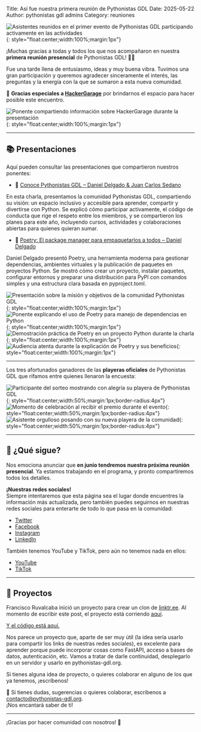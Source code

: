 Title: Así fue nuestra primera reunión de Pythonistas GDL
Date: 2025-05-22
Author: pythonistas gdl admins
Category: reuniones



![Asistentes reunidos en el primer evento de Pythonistas GDL participando activamente en las actividades]({static}/images/160525/foto_primera_reunion.jpg){: style="float:center;width:100%;margin:1px"}

¡Muchas gracias a todas y todos los que nos acompañaron en nuestra **primera reunión presencial** de Pythonistas GDL! 🎉🐍

Fue una tarde llena de entusiasmo, ideas y muy buena vibra. Tuvimos una gran participación y queremos agradecer sinceramente el interés, las preguntas y la energía con la que se sumaron a esta nueva comunidad.

🙏 **Gracias especiales a [HackerGarage](https://hackergarage.mx)** por brindarnos el espacio para hacer posible este encuentro.

![Ponente compartiendo información sobre HackerGarage durante la presentación]({static}/images/160525/day_hg.jpg){: style="float:center;width:100%;margin:1px"}

---

## 📚 Presentaciones

Aquí pueden consultar las presentaciones que compartieron nuestros ponentes:

- 📄 [Conoce Pythonistas GDL – Daniel Delgado & Juan Carlos Sedano]({static}/pdfs/charla_pythonistas_gdl.pdf)

En esta charla, presentamos la comunidad Pythonistas GDL, compartiendo su visión: un espacio inclusivo y accesible para aprender, compartir y divertirse con Python. Se explicó cómo participar activamente, el código de conducta que rige el respeto entre los miembros, y se compartieron los planes para este año, incluyendo cursos, actividades y colaboraciones abiertas para quienes quieran sumar.

- 📄 [Poetry: El package manager para empaquetarlos a todos – Daniel Delgado]({static}/pdfs/poetry.pdf)

Daniel Delgado presentó Poetry, una herramienta moderna para gestionar dependencias, ambientes virtuales y la publicación de paquetes en proyectos Python. Se mostró cómo crear un proyecto, instalar paquetes, configurar entornos y preparar una distribución para PyPI con comandos simples y una estructura clara basada en pyproject.toml.

![Presentación sobre la misión y objetivos de la comunidad Pythonistas GDL]({static}/images/160525/carlos_presentacion.jpg){: style="float:center;width:100%;margin:1px"}
![Ponente explicando el uso de Poetry para manejo de dependencias en Python]({static}/images/160525/daniel_presentacion_0.jpg){: style="float:center;width:100%;margin:1px"}
![Demostración práctica de Poetry en un proyecto Python durante la charla]({static}/images/160525/daniel_presentacion_1.jpg){: style="float:center;width:100%;margin:1px"}
![Audiencia atenta durante la explicación de Poetry y sus beneficios]({static}/images/160525/daniel_presentacion_2.jpg){: style="float:center;width:100%;margin:1px"}

---

Los tres afortunados ganadores de las **playeras oficiales** de Pythonistas GDL que rifamos entre quienes llenaron la encuesta:

![Participante del sorteo mostrando con alegría su playera de Pythonistas GDL]({static}/images/160525/ganador_0.jpg){: style="float:center;width:50%;margin:1px;border-radius:4px"}
![Momento de celebración al recibir el premio durante el evento]({static}/images/160525/ganador_1.jpg){: style="float:center;width:50%;margin:1px;border-radius:4px"}
![Asistente orgulloso posando con su nueva playera de la comunidad]({static}/images/160525/ganador_2.jpg){: style="float:center;width:50%;margin:1px;border-radius:4px"}


---

## 📅 ¿Qué sigue?

Nos emociona anunciar que **en junio tendremos nuestra próxima reunión presencial**. Ya estamos trabajando en el programa, y pronto compartiremos todos los detalles.

**¡Nuestras redes sociales!**  
Siempre intentaremos que esta página sea el lugar donde encuentres la información más actualizada, pero también puedes seguirnos en nuestras redes sociales para enterarte de todo lo que pasa en la comunidad:

- [Twitter](https://twitter.com/pythonistas_gdl)
- [Facebook](https://www.facebook.com/pythonistasgdl)
- [Instagram](https://www.instagram.com/pythonistas_gdl)
- [LinkedIn](https://www.linkedin.com/groups/13193010/)

También tenemos YouTube y TikTok, pero aún no tenemos nada en ellos:

- [YouTube](https://www.youtube.com/@PythonistasGDL)
- [TikTok](https://www.tiktok.com/@pythonistas_gdl)

---

## 🚧 Proyectos

Francisco Ruvalcaba inició un proyecto para crear un clon de [linktr.ee](https://linktr.ee). Al momento de escribir este post, el proyecto está corriendo [aquí](https://frantizek.github.io/Pythonistas-GDL/).

[Y el código está aquí.](https://github.com/frantizek/Pythonistas-GDL)

Nos parece un proyecto que, aparte de ser muy útil (la idea sería usarlo para compartir los links de nuestras redes sociales), es excelente para aprender porque puede incorporar cosas como FastAPI, acceso a bases de datos, autenticación, etc. Vamos a tratar de darle continuidad, desplegarlo en un servidor y usarlo en pythonistas-gdl.org. 

Si tienes alguna idea de proyecto, o quieres colaborar en alguno de los que ya tenemos, ¡escríbenos!

💌 Si tienes dudas, sugerencias o quieres colaborar, escríbenos a [contacto@pythonistas-gdl.org](mailto:contacto@pythonistas-gdl.org).  
¡Nos encantará saber de ti!

---

¡Gracias por hacer comunidad con nosotros! 💛
